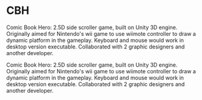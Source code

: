 # CBH
Comic Book Hero: 2.5D side scroller game, built on Unity 3D engine. Originally aimed for Nintendo's wii game to use wiimote controller to draw a dynamic platform in the gameplay. Keyboard and mouse would work in desktop version executable. Collaborated with 2 graphic designers and another developer.

Comic Book Hero: 2.5D side scroller game, built on Unity 3D engine. Originally aimed for Nintendo's wii game to use wiimote controller to draw a dynamic platform in the gameplay. Keyboard and mouse would work in desktop version executable. Collaborated with 2 graphic designers and another developer.
